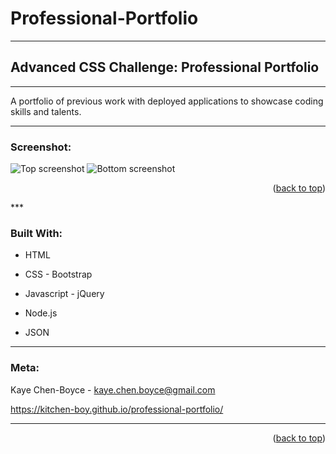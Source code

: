 # Professional-Portfolio
***
## Advanced CSS Challenge: Professional Portfolio
***
A portfolio of previous work with deployed applications to showcase coding skills and talents. 
***
### Screenshot:
![Top screenshot](./images/Top-porfolio-page.jpg)
![Bottom screenshot](./images/Bottom-porfolio-page.jpg)

<p align="right">(<a href="#top">back to top</a>)</p>
***

### Built With:
* HTML
* CSS - Bootstrap
* Javascript - jQuery

* Node.js
* JSON
***
### Meta:
Kaye Chen-Boyce - kaye.chen.boyce@gmail.com

https://kitchen-boy.github.io/professional-portfolio/
***
<p align="right">(<a href="#top">back to top</a>)</p>